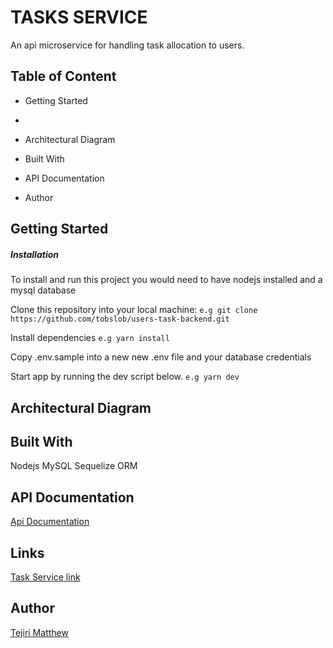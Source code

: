 # TASKS SERVICE

An api microservice for handling task allocation to users.

## Table of Content
- Getting Started
- 
- Architectural Diagram

- Built With

- API Documentation

- Author

## Getting Started

##### Installation
To install and run this project you would need to have nodejs installed and a mysql database 

Clone this repository into your local machine:
```e.g git clone https://github.com/tobslob/users-task-backend.git```

Install dependencies
```e.g yarn install```

Copy .env.sample into a new new .env file and your database credentials

Start app by running the dev script below.
```e.g yarn dev```

## Architectural Diagram

## Built With
Nodejs
MySQL
Sequelize ORM

## API Documentation
[Api Documentation](https://www.getpostman.com/collections/c416afb02122688e59b1)

## Links
[Task Service link](https://tasks-service-staging.herokuapp.com)

## Author
[Tejiri Matthew](https://github.com/tejiri4)
